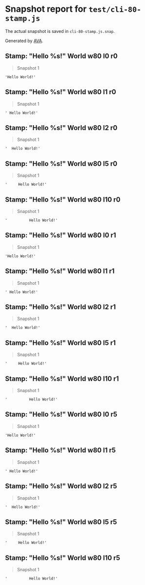 # Snapshot report for `test/cli-80-stamp.js`

The actual snapshot is saved in `cli-80-stamp.js.snap`.

Generated by [AVA](https://avajs.dev).

## Stamp: "Hello %s!" World w80 l0 r0

> Snapshot 1

    'Hello World!'

## Stamp: "Hello %s!" World w80 l1 r0

> Snapshot 1

    ' Hello World!'

## Stamp: "Hello %s!" World w80 l2 r0

> Snapshot 1

    '  Hello World!'

## Stamp: "Hello %s!" World w80 l5 r0

> Snapshot 1

    '     Hello World!'

## Stamp: "Hello %s!" World w80 l10 r0

> Snapshot 1

    '          Hello World!'

## Stamp: "Hello %s!" World w80 l0 r1

> Snapshot 1

    'Hello World!'

## Stamp: "Hello %s!" World w80 l1 r1

> Snapshot 1

    ' Hello World!'

## Stamp: "Hello %s!" World w80 l2 r1

> Snapshot 1

    '  Hello World!'

## Stamp: "Hello %s!" World w80 l5 r1

> Snapshot 1

    '     Hello World!'

## Stamp: "Hello %s!" World w80 l10 r1

> Snapshot 1

    '          Hello World!'

## Stamp: "Hello %s!" World w80 l0 r5

> Snapshot 1

    'Hello World!'

## Stamp: "Hello %s!" World w80 l1 r5

> Snapshot 1

    ' Hello World!'

## Stamp: "Hello %s!" World w80 l2 r5

> Snapshot 1

    '  Hello World!'

## Stamp: "Hello %s!" World w80 l5 r5

> Snapshot 1

    '     Hello World!'

## Stamp: "Hello %s!" World w80 l10 r5

> Snapshot 1

    '          Hello World!'
